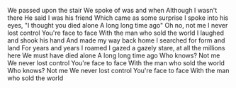 We passed upon the stair
We spoke of was and when
Although I wasn't there
He said I was his friend
Which came as some surprise
I spoke into his eyes, "I thought you died alone
A long long time ago"
Oh no, not me
I never lost control
You're face to face
With the man who sold the world
I laughed and shook his hand
And made my way back home
I searched for form and land
For years and years I roamed
I gazed a gazely stare, at all the millions here
We must have died alone
A long long time ago
Who knows? Not me
We never lost control
You're face to face
With the man who sold the world
Who knows? Not me
We never lost control
You're face to face
With the man who sold the world
